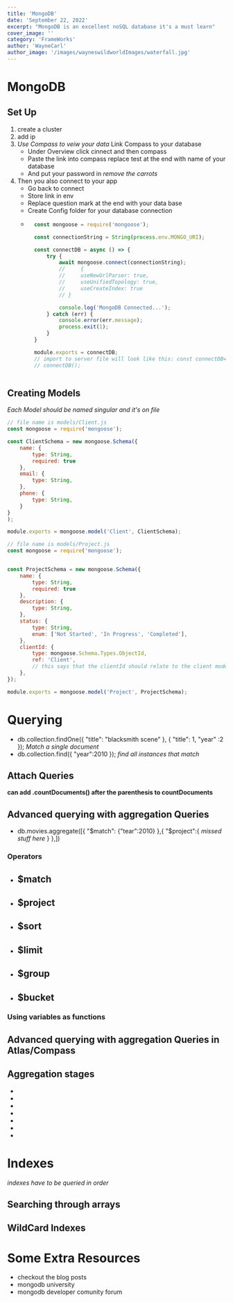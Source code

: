 ```yaml
---
title: 'MongoDB'
date: 'September 22, 2022'
excerpt: "MongoDB is an excellent noSQL database it's a must learn"
cover_image: ''
category: 'FrameWorks'
author: 'WayneCarl'
author_image: '/images/wayneswildworldImages/waterfall.jpg'
---
```


# MongoDB

## Set Up
1. create a cluster
2. add ip 
3. *Use Compass to veiw your data* Link Compass to your database
    - Under Overview click cinnect and then compass
    - Paste the link into compass replace test at the end with name of your database 
    - And put your password in *remove the carrots*
4. Then you also connect to your app
    - Go back to connect
    - Store link in env
    - Replace question mark at the end with your data base
    - Create Config folder for your database connection
    - ```javascript
        const mongoose = require('mongoose');

        const connectionString = String(process.env.MONGO_URI);

        const connectDB = async () => {
            try {
                await mongoose.connect(connectionString);
                //     {
                //     useNewUrlParser: true,
                //     useUnifiedTopology: true,
                //     useCreateIndex: true
                // }

                console.log('MongoDB Connected...');
            } catch (err) {
                console.error(err.message);
                process.exit(1);
            }
        }

        module.exports = connectDB;
        // import to server file will look like this: const connectDB= require(./config/db.js)
        // connectDB();
    ```

## Creating Models
*Each Model should be named singular and it's on file*
```javascript
// file name is models/Client.js
const mongoose = require('mongoose');

const ClientSchema = new mongoose.Schema({
    name: {
        type: String,
        required: true
    },
    email: {
        type: String,
    },
    phone: {
        type: String,
    }
}
);

module.exports = mongoose.model('Client', ClientSchema);
```

```javascript
// file name is models/Project.js
const mongoose = require('mongoose');


const ProjectSchema = new mongoose.Schema({
    name: {
        type: String,
        required: true
    },
    description: {
        type: String,
    },
    status: {
        type: String,
        enum: ['Not Started', 'In Progress', 'Completed'],
    },
    clientId: {
        type: mongoose.Schema.Types.ObjectId,
        ref: 'Client',
        // this says that the clientId should relate to the client model
    },
});

module.exports = mongoose.model('Project', ProjectSchema);
```

# Querying
- db.collection.findOne({
    "title": "blacksmith scene"
},
{
    "title": 1,
    "year" :2
}); *Match a single document*
- db.collection.find({
"year":2010
}); *find all instances that match* 

## Attach Queries
**can add .countDocuments() after the parenthesis to countDocuments**

## Advanced querying with aggregation Queries

- db.movies.aggregate([{
   "$match": {"tear":2010} 
},{
    "$project":{
        *missed stuff here*
    }
},])

### Operators
- $match
    - 
- $project
    - 
- $sort
    - 
- $limit
    - 
- $group
    - 
- $bucket
    - 

### Using variables as functions

## Advanced querying with aggregation Queries in Atlas/Compass

## Aggregation stages
- 
- 
- 
- 
- 
- 
- 

# Indexes
*indexes have to be queried in order*

## Searching through arrays

## WildCard Indexes


# Some Extra Resources
- checkout the blog posts
- mongodb university
- mongodb developer comunity forum

